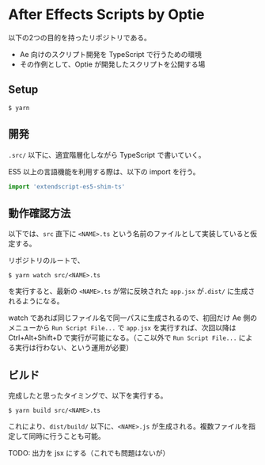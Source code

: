 # After Effects Scripts by Optie

以下の2つの目的を持ったリポジトリである。
- Ae 向けのスクリプト開発を TypeScript で行うための環境
- その作例として、Optie が開発したスクリプトを公開する場

## Setup

```
$ yarn
```

## 開発

`.src/` 以下に、適宜階層化しながら TypeScript で書いていく。

ES5 以上の言語機能を利用する際は、以下の import を行う。

```ts
import 'extendscript-es5-shim-ts'
```

## 動作確認方法

以下では、`src` 直下に `<NAME>.ts` という名前のファイルとして実装していると仮定する。

リポジトリのルートで、

```
$ yarn watch src/<NAME>.ts
```
を実行すると、最新の `<NAME>.ts` が常に反映された `app.jsx` が`.dist/` に生成されるようになる。

watch であれば同じファイル名で同一パスに生成されるので、初回だけ Ae 側のメニューから `Run Script File...` で `app.jsx` を実行すれば、次回以降は Ctrl+Alt+Shift+D で実行が可能になる。（ここ以外で `Run Script File...` による実行は行わない、という運用が必要）

## ビルド

完成したと思ったタイミングで、以下を実行する。

```
$ yarn build src/<NAME>.ts
```

これにより、`dist/build/` 以下に、`<NAME>.js` が生成される。複数ファイルを指定して同時に行うことも可能。

TODO: 出力を jsx にする（これでも問題はないが）
